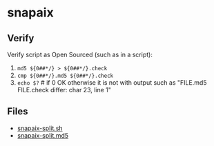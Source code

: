 # snapaix

## Verify
Verify script as Open Sourced (such as in a script):
1. `md5 ${0##*/} > ${0##*/}.check`
1. `cmp ${0##*/}.md5 ${0##*/}.check` 
1. `echo $?` # if 0 OK otherwise it is not with output such as "FILE.md5 FILE.check differ: char 23, line 1"

## Files
* [snapaix-split.sh](snapaix-split.sh)
* [snapaix-split.md5](snapaix-split.md5)
